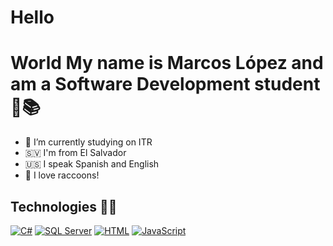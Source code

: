 # Hello 
# World My name is Marcos López and am a Software Development student 🦝📚

- 🔭 I’m currently studying on ITR 
- 🇸🇻 I'm from El Salvador 
- 🇺🇸 I speak Spanish and English
- 🦝 I love raccoons!

## Technologies 👨‍🔧

[![C#](https://img.shields.io/badge/C%23-239120?style=for-the-badge&logo=c-sharp&logoColor=white)]()
[![SQL Server](https://img.shields.io/badge/SQLServer-CC2927?style=for-the-badge&logo=MicrosoftSQLServer&logoColor=white&labelColor=101010)]()
[![HTML](https://img.shields.io/badge/HTML5-E34F26?style=for-the-badge&logo=html5&logoColor=white)]()
[![JavaScript](https://img.shields.io/badge/JavaScript-F7DF1E?style=for-the-badge&logo=javascript&logoColor=white&labelColor=101010)]()
